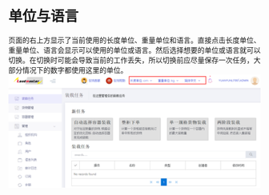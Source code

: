 # 单位与语言

页面的右上方显示了当前使用的长度单位、重量单位和语言。直接点击长度单位、重量单位、语言会显示可以使用的单位或语言。然后选择想要的单位或语言就可以切换。在切换时可能会导致当前的工作丢失，所以切换前应尽量保存一次任务，大部分情况下的数字都使用这里的单位。![](/assets/44.png)


